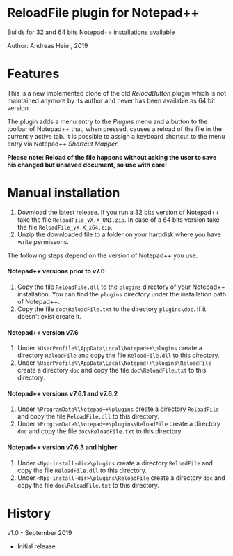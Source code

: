 # ReloadFile plugin for Notepad++

Builds for 32 and 64 bits Notepad++ installations available

Author: Andreas Heim, 2019


# Features

This is a new implemented clone of the old _ReloadButton_ plugin which is not maintained anymore by its author and never has been available as 64 bit version.

The plugin adds a menu entry to the _Plugins_ menu and a button to the toolbar of Notepad++ that, when pressed, causes a reload of the file in the currently active tab. It is possible to assign a keyboard shortcut to the menu entry via Notepad++ _Shortcut Mapper_. 

**Please note: Reload of the file happens without asking the user to save his changed but unsaved document, so use with care!**


# Manual installation

1. Download the latest release. If you run a 32 bits version of Notepad++ take the file `ReloadFile_vX.X_UNI.zip`. In case of a 64 bits version take the file `ReloadFile_vX.X_x64.zip`.
2. Unzip the downloaded file to a folder on your harddisk where you have write permissons.

The following steps depend on the version of Notepad++ you use.


#### Notepad++ versions prior to v7.6

1. Copy the file `ReloadFile.dll` to the `plugins` directory of your Notepad++ installation. You can find the `plugins` directory under the installation path of Notepad++.
2. Copy the file `doc\ReloadFile.txt` to the directory `plugins\doc`. If it doesn't exist create it.


#### Notepad++ version v7.6

1. Under `%UserProfile%\AppData\Local\Notepad++\plugins` create a directory `ReloadFile` and copy the file `ReloadFile.dll` to this directory.
2. Under `%UserProfile%\AppData\Local\Notepad++\plugins\ReloadFile` create a directory `doc` and copy the file `doc\ReloadFile.txt` to this directory.


#### Notepad++ versions v7.6.1 and v7.6.2
1. Under `%ProgramData%\Notepad++\plugins` create a directory `ReloadFile` and copy the file `ReloadFile.dll` to this directory.
2. Under `%ProgramData%\Notepad++\plugins\ReloadFile` create a directory `doc` and copy the file `doc\ReloadFile.txt` to this directory.


#### Notepad++ version v7.6.3 and higher
1. Under `<Npp-install-dir>\plugins` create a directory `ReloadFile` and copy the file `ReloadFile.dll` to this directory.
2. Under `<Npp-install-dir>\plugins\ReloadFile` create a directory `doc` and copy the file `doc\ReloadFile.txt` to this directory.


# History

v1.0 - September 2019
- Initial release
